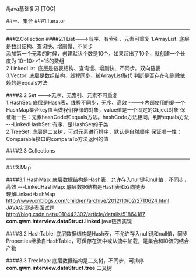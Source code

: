 #java基础复习
[TOC]

##一、集合
###1.Iterator   

---

###2.Collection
####2.1 List--->有序、有索引、元素可重复
 1.ArrayList:  底层是数组结构、查询快、增删慢、不同步      
   添加第一个元素的时候，创建默认个数是10个，如果超出了10个，就创建一个长度为 10+10>>1=15的数组       
 2.LinkedList: 底层是链表结构、查询慢、增删快、不同步。双向链表       
 3.Vector:     底层是数组结构、线程同步、被ArrayList取代 
 判断是否存在和删除依赖的是equals方法
	 
	 
####2.2 Set --->无序、无索引、元素不可重复   
 1.HashSet: 底层是Hash表，线程不同步，无序、高效 ---->内部使用的是一个HashMap集合key值当做我们存储的对象，value值是一个固定的Object对象
    保证唯一性：元素hashCode和equals方法。hashCode方法相同，判断equals方法       
  ---LinkedHashSet: 有序，是HashSet的子类     
 2.TreeSet: 底层是二叉树，可对元素进行排序，默认是自然顺序
    保证唯一性：Comparable接口的comparaTo方法返回的值

####2.3 Collections

---

###3.Map

####3.1 HashMap: 底层数据结构是Hash表，允许存入null键和null值，不同步，高效
  ---LinkedHashMap: 底层数据结构是Hash表和双向链表           
     理解LinkedHashMap  http://www.cnblogs.com/children/archive/2012/10/02/2710624.html      
     JAVA实现链表面试题  http://blog.csdn.net/u010442302/article/details/51864187     
**com.qwm.interview.dataStruct.linked** java链表实现		 
		 
####3.2 HashTable: 底层数据结构是Hash表，不允许存入null键和null值，同步
Properties继承自HashTable，可保存在流中或从流中加载，是集合和IO流的结合产物
  
####3.3 TreeMap: 底层数据结构是二叉树，不同步，可排序
  **com.qwm.interview.dataStruct.tree** 二叉树	